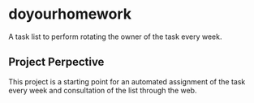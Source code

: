# doyourhomework

A task list to perform rotating the owner of the task every week.

## Project Perpective

This project is a starting point for an automated assignment of the task every week and consultation of the list through the web.

